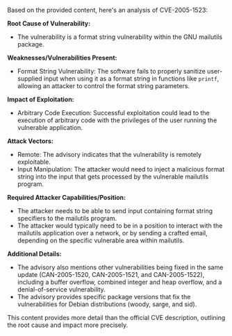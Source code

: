 Based on the provided content, here's an analysis of CVE-2005-1523:

**Root Cause of Vulnerability:**

*   The vulnerability is a format string vulnerability within the GNU mailutils package.

**Weaknesses/Vulnerabilities Present:**

*   Format String Vulnerability:  The software fails to properly sanitize user-supplied input when using it as a format string in functions like `printf`, allowing an attacker to control the format string parameters.

**Impact of Exploitation:**

*   Arbitrary Code Execution: Successful exploitation could lead to the execution of arbitrary code with the privileges of the user running the vulnerable application.

**Attack Vectors:**

*   Remote: The advisory indicates that the vulnerability is remotely exploitable.
*   Input Manipulation: The attacker would need to inject a malicious format string into the input that gets processed by the vulnerable mailutils program.

**Required Attacker Capabilities/Position:**

*   The attacker needs to be able to send input containing format string specifiers to the mailutils program.
*   The attacker would typically need to be in a position to interact with the mailutils application over a network, or by sending a crafted email, depending on the specific vulnerable area within mailutils.

**Additional Details:**

*   The advisory also mentions other vulnerabilities being fixed in the same update (CAN-2005-1520, CAN-2005-1521, and CAN-2005-1522), including a buffer overflow, combined integer and heap overflow, and a denial-of-service vulnerability.
*   The advisory provides specific package versions that fix the vulnerabilities for Debian distributions (woody, sarge, and sid).

This content provides more detail than the official CVE description, outlining the root cause and impact more precisely.